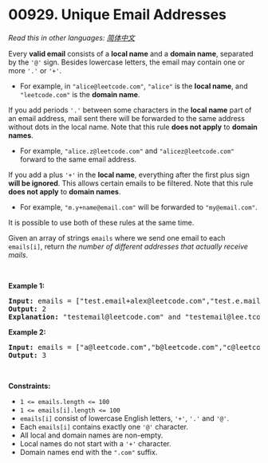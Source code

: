# 00929. Unique Email Addresses

  _Read this in other languages:_
    [_简体中文_](README.zh-CN.md)

<p>Every <strong>valid email</strong> consists of a <strong>local name</strong> and a <strong>domain name</strong>, separated by the <code>&#39;@&#39;</code> sign. Besides lowercase letters, the email may contain one or more <code>&#39;.&#39;</code> or <code>&#39;+&#39;</code>.</p>

<ul>
	<li>For example, in <code>&quot;alice@leetcode.com&quot;</code>, <code>&quot;alice&quot;</code> is the <strong>local name</strong>, and <code>&quot;leetcode.com&quot;</code> is the <strong>domain name</strong>.</li>
</ul>

<p>If you add periods <code>&#39;.&#39;</code> between some characters in the <strong>local name</strong> part of an email address, mail sent there will be forwarded to the same address without dots in the local name. Note that this rule <strong>does not apply</strong> to <strong>domain names</strong>.</p>

<ul>
	<li>For example, <code>&quot;alice.z@leetcode.com&quot;</code> and <code>&quot;alicez@leetcode.com&quot;</code> forward to the same email address.</li>
</ul>

<p>If you add a plus <code>&#39;+&#39;</code> in the <strong>local name</strong>, everything after the first plus sign <strong>will be ignored</strong>. This allows certain emails to be filtered. Note that this rule <strong>does not apply</strong> to <strong>domain names</strong>.</p>

<ul>
	<li>For example, <code>&quot;m.y+name@email.com&quot;</code> will be forwarded to <code>&quot;my@email.com&quot;</code>.</li>
</ul>

<p>It is possible to use both of these rules at the same time.</p>

<p>Given an array of strings <code>emails</code> where we send one email to each <code>emails[i]</code>, return <em>the number of different addresses that actually receive mails</em>.</p>

<p>&nbsp;</p>
<p><strong>Example 1:</strong></p>

<pre>
<strong>Input:</strong> emails = [&quot;test.email+alex@leetcode.com&quot;,&quot;test.e.mail+bob.cathy@leetcode.com&quot;,&quot;testemail+david@lee.tcode.com&quot;]
<strong>Output:</strong> 2
<strong>Explanation:</strong> &quot;testemail@leetcode.com&quot; and &quot;testemail@lee.tcode.com&quot; actually receive mails.
</pre>

<p><strong>Example 2:</strong></p>

<pre>
<strong>Input:</strong> emails = [&quot;a@leetcode.com&quot;,&quot;b@leetcode.com&quot;,&quot;c@leetcode.com&quot;]
<strong>Output:</strong> 3
</pre>

<p>&nbsp;</p>
<p><strong>Constraints:</strong></p>

<ul>
	<li><code>1 &lt;= emails.length &lt;= 100</code></li>
	<li><code>1 &lt;= emails[i].length &lt;= 100</code></li>
	<li><code>emails[i]</code> consist of lowercase English letters, <code>&#39;+&#39;</code>, <code>&#39;.&#39;</code> and <code>&#39;@&#39;</code>.</li>
	<li>Each <code>emails[i]</code> contains exactly one <code>&#39;@&#39;</code> character.</li>
	<li>All local and domain names are non-empty.</li>
	<li>Local names do not start with a <code>&#39;+&#39;</code> character.</li>
	<li>Domain names end with the <code>&quot;.com&quot;</code> suffix.</li>
</ul>

